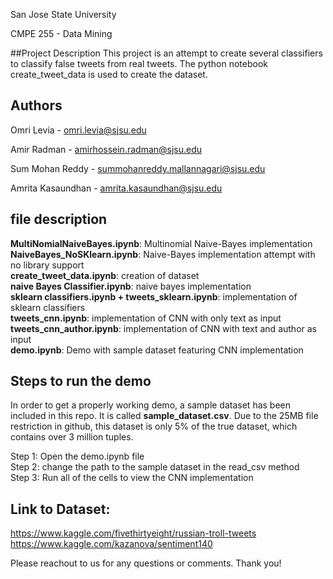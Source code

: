 San Jose State University

CMPE 255 - Data Mining

##Project Description
This project is an attempt to create several classifiers to classify false tweets from real tweets.
The python notebook create_tweet_data is used to create the dataset. 


## Authors
Omri Levia - omri.levia@sjsu.edu

Amir Radman - amirhossein.radman@sjsu.edu

Sum Mohan Reddy - summohanreddy.mallannagari@sjsu.edu

Amrita Kasaundhan - amrita.kasaundhan@sjsu.edu


## file description
<b>MultiNomialNaiveBayes.ipynb</b>: Multinomial Naive-Bayes implementation <br>
<b>NaiveBayes_NoSKlearn.ipynb</b>: Naive-Bayes implementation attempt with no library support <br>
<b>create_tweet_data.ipynb</b>: creation of dataset <br>
<b>naive Bayes Classifier.ipynb</b>: naive bayes implementation<br>
<b>sklearn classifiers.ipynb + tweets_sklearn.ipynb</b>: implementation of sklearn classifiers<br>
<b>tweets_cnn.ipynb</b>: implementation of CNN with only text as input <br>
<b>tweets_cnn_author.ipynb</b>: implementation of CNN with text and author as input<br>
<b>demo.ipynb</b>: Demo with sample dataset featuring CNN implementation


## Steps to run the demo
<p> In order to get a properly working demo, a sample dataset has been included in this repo. It is called <b>sample_dataset.csv</b>.
Due to the 25MB file restriction in github, this dataset is only 5% of the true dataset, which contains over 3 million tuples.
</p>
 Step 1: Open the demo.ipynb file <br>
 Step 2: change the path to the sample dataset in the read_csv method <br>
 Step 3: Run all of the cells to view the CNN implementation <br>

## Link to Dataset: 
https://www.kaggle.com/fivethirtyeight/russian-troll-tweets
https://www.kaggle.com/kazanova/sentiment140

Please reachout to us for any questions or comments. Thank you!
